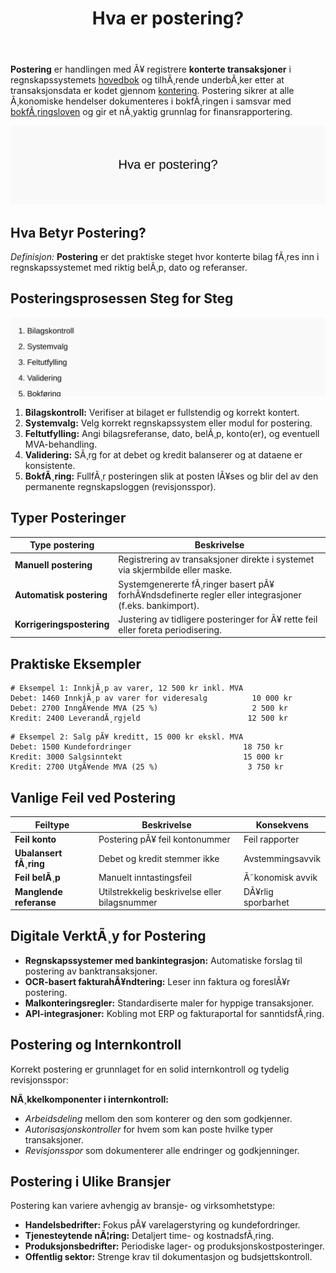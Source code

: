 ﻿---
title: "Hva er postering?"
meta_title: "Hva er postering?"
meta_description: '**Postering** er handlingen med Ã¥ registrere **konterte transaksjoner** i regnskapssystemets [hovedbok](/blogs/regnskap/hva-er-hovedbok "Hva er Hovedbok? En Gu...'
slug: hva-er-postering
type: blog
layout: pages/single
---

**Postering** er handlingen med Ã¥ registrere **konterte transaksjoner** i regnskapssystemets [hovedbok](/blogs/regnskap/hva-er-hovedbok "Hva er Hovedbok? En Guide til Regnskapets Sentrale Register") og tilhÃ¸rende underbÃ¸ker etter at transaksjonsdata er kodet gjennom [kontering](/blogs/regnskap/hva-er-kontering "Hva er Kontering? En Komplett Guide til Kontokoding i Regnskap"). Postering sikrer at alle Ã¸konomiske hendelser dokumenteres i bokfÃ¸ringen i samsvar med [bokfÃ¸ringsloven](/blogs/regnskap/hva-er-bokforingsloven "Hva er BokfÃ¸ringsloven? Regler og Krav til Norsk BokfÃ¸ring") og gir et nÃ¸yaktig grunnlag for finansrapportering.

![Hva er postering?](hva-er-postering-image.svg)

## Hva Betyr Postering?

*Definisjon:* **Postering** er det praktiske steget hvor konterte bilag fÃ¸res inn i regnskapssystemet med riktig belÃ¸p, dato og referanser.

## Posteringsprosessen Steg for Steg

![Posteringsprosessen Oversikt](postering-prosess.svg)

1. **Bilagskontroll:** Verifiser at bilaget er fullstendig og korrekt kontert.
2. **Systemvalg:** Velg korrekt regnskapssystem eller modul for postering.
3. **Feltutfylling:** Angi bilagsreferanse, dato, belÃ¸p, konto(er), og eventuell MVA-behandling.
4. **Validering:** SÃ¸rg for at debet og kredit balanserer og at dataene er konsistente.
5. **BokfÃ¸ring:** FullfÃ¸r posteringen slik at posten lÃ¥ses og blir del av den permanente regnskapsloggen (revisjonsspor).

## Typer Posteringer

| Type postering          | Beskrivelse                                                                                       |
|--------------------------|---------------------------------------------------------------------------------------------------|
| **Manuell postering**    | Registrering av transaksjoner direkte i systemet via skjermbilde eller maske.                      |
| **Automatisk postering** | Systemgenererte fÃ¸ringer basert pÃ¥ forhÃ¥ndsdefinerte regler eller integrasjoner (f.eks. bankimport). |
| **Korrigeringspostering**| Justering av tidligere posteringer for Ã¥ rette feil eller foreta periodisering.                     |

## Praktiske Eksempler

```text
# Eksempel 1: InnkjÃ¸p av varer, 12 500 kr inkl. MVA
Debet: 1460 InnkjÃ¸p av varer for videresalg          10 000 kr
Debet: 2700 InngÃ¥ende MVA (25 %)                     2 500 kr
Kredit: 2400 LeverandÃ¸rgjeld                        12 500 kr
```

```text
# Eksempel 2: Salg pÃ¥ kreditt, 15 000 kr ekskl. MVA
Debet: 1500 Kundefordringer                         18 750 kr
Kredit: 3000 Salgsinntekt                           15 000 kr
Kredit: 2700 UtgÃ¥ende MVA (25 %)                    3 750 kr
```

## Vanlige Feil ved Postering

| Feiltype               | Beskrivelse                                           | Konsekvens       |
|------------------------|-------------------------------------------------------|------------------|
| **Feil konto**         | Postering pÃ¥ feil kontonummer                         | Feil rapporter   |
| **Ubalansert fÃ¸ring**  | Debet og kredit stemmer ikke                          | Avstemmingsavvik |
| **Feil belÃ¸p**         | Manuelt inntastingsfeil                               | Ã˜konomisk avvik  |
| **Manglende referanse**| Utilstrekkelig beskrivelse eller bilagsnummer          | DÃ¥rlig sporbarhet|

## Digitale VerktÃ¸y for Postering

* **Regnskapssystemer med bankintegrasjon:** Automatiske forslag til postering av banktransaksjoner.
* **OCR-basert fakturahÃ¥ndtering:** Leser inn faktura og foreslÃ¥r postering.
* **Malkonteringsregler:** Standardiserte maler for hyppige transaksjoner.
* **API-integrasjoner:** Kobling mot ERP og fakturaportal for sanntidsfÃ¸ring.

## Postering og Internkontroll

Korrekt postering er grunnlaget for en solid internkontroll og tydelig revisjonsspor:

**NÃ¸kkelkomponenter i internkontroll:**

* *Arbeidsdeling* mellom den som konterer og den som godkjenner.
* *Autorisasjonskontroller* for hvem som kan poste hvilke typer transaksjoner.
* *Revisjonsspor* som dokumenterer alle endringer og godkjenninger.

## Postering i Ulike Bransjer

Postering kan variere avhengig av bransje- og virksomhetstype:

* **Handelsbedrifter:** Fokus pÃ¥ varelagerstyring og kundefordringer.
* **Tjenesteytende nÃ¦ring:** Detaljert time- og kostnadsfÃ¸ring.
* **Produksjonsbedrifter:** Periodiske lager- og produksjonskostposteringer.
* **Offentlig sektor:** Strenge krav til dokumentasjon og budsjettskontroll.







